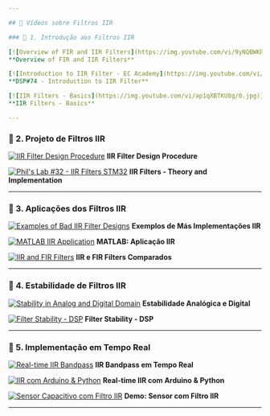 ```yaml
---

## 🎥 Vídeos sobre Filtros IIR

### 🔹 1. Introdução aos Filtros IIR

[![Overview of FIR and IIR Filters](https://img.youtube.com/vi/9yNQBWKRSs4/0.jpg)](http://www.youtube.com/watch?v=9yNQBWKRSs4)
**Overview of FIR and IIR Filters**

[![Introduction to IIR Filter - EC Academy](https://img.youtube.com/vi/zM1DkXn1FjE/0.jpg)](http://www.youtube.com/watch?v=zM1DkXn1FjE)
**DSP#74 - Introduction to IIR Filter**

[![IIR Filters - Basics](https://img.youtube.com/vi/ap1qXBTKU8g/0.jpg)](http://www.youtube.com/watch?v=ap1qXBTKU8g)
**IIR Filters - Basics**

---
```


### 🔹 2. Projeto de Filtros IIR

[![IIR Filter Design Procedure](https://img.youtube.com/vi/N1eraFmDw1M/0.jpg)](http://www.youtube.com/watch?v=N1eraFmDw1M)
**IIR Filter Design Procedure**

[![Phil's Lab #32 - IIR Filters STM32](https://img.youtube.com/vi/QRMe02kzVkA/0.jpg)](http://www.youtube.com/watch?v=QRMe02kzVkA)
**IIR Filters - Theory and Implementation**

---

### 🔹 3. Aplicações dos Filtros IIR

[![Examples of Bad IIR Filter Designs](https://img.youtube.com/vi/oyBrrYl4YVk/0.jpg)](http://www.youtube.com/watch?v=oyBrrYl4YVk)
**Exemplos de Más Implementações IIR**

[![MATLAB IIR Application](https://img.youtube.com/vi/4z2y4Dd6QNA/0.jpg)](http://www.youtube.com/watch?v=4z2y4Dd6QNA)
**MATLAB: Aplicação IIR**

[![IIR and FIR Filters](https://img.youtube.com/vi/3-I57hfGeRk/0.jpg)](http://www.youtube.com/watch?v=3-I57hfGeRk)
**IIR e FIR Filters Comparados**

---

### 🔹 4. Estabilidade de Filtros IIR

[![Stability in Analog and Digital Domain](https://img.youtube.com/vi/0oPRRetx76A/0.jpg)](http://www.youtube.com/watch?v=0oPRRetx76A)
**Estabilidade Analógica e Digital**

[![Filter Stability - DSP](https://img.youtube.com/vi/j3JqzmVgTgo/0.jpg)](http://www.youtube.com/watch?v=j3JqzmVgTgo)
**Filter Stability - DSP**

---

### 🔹 5. Implementação em Tempo Real

[![Real-time IIR Bandpass](https://img.youtube.com/vi/3MAhwUkHCOU/0.jpg)](http://www.youtube.com/watch?v=3MAhwUkHCOU)
**IIR Bandpass em Tempo Real**

[![IIR com Arduino & Python](https://img.youtube.com/vi/FRyOk4oDrKU/0.jpg)](http://www.youtube.com/watch?v=FRyOk4oDrKU)
**Real-time IIR com Arduino & Python**

[![Sensor Capacitivo com Filtro IIR](https://img.youtube.com/vi/kJxIk09Ao0k/0.jpg)](http://www.youtube.com/watch?v=kJxIk09Ao0k)
**Demo: Sensor com Filtro IIR**

---
